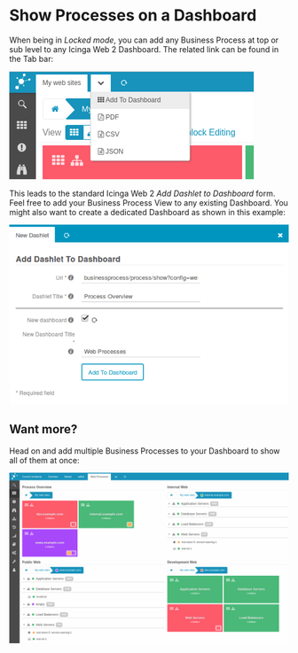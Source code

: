 <a id="Add-To-Dashboard"></a>Show Processes on a Dashboard
==========================================================

When being in *Locked mode*, you can add any Business Process at top or sub level
to any Icinga Web 2 Dashboard. The related link can be found in the Tab bar:

![Add to Dashboard - Link](screenshot/16_dashboard/1601_add-to-dashboard-link.png)

This leads to the standard Icinga Web 2 *Add Dashlet to Dashboard* form. Feel
free to add your Business Process View to any existing Dashboard. You might also
want to create a dedicated Dashboard as shown in this example:

![Add to Dashboard - Form](screenshot/16_dashboard/1602_add_to_dashboard-form.png)


Want more?
----------

Head on and add multiple Business Processes to your Dashboard to show all of
them at once:

![Sample Dashboard](screenshot/16_dashboard/1603_businessprocesses_on_dashboard.png)
